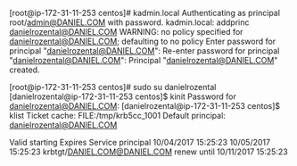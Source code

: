 [root@ip-172-31-11-253 centos]# kadmin.local
Authenticating as principal root/admin@DANIEL.COM with password.
kadmin.local:  addprinc danielrozental@DANIEL.COM
WARNING: no policy specified for danielrozental@DANIEL.COM; defaulting to no policy
Enter password for principal "danielrozental@DANIEL.COM":
Re-enter password for principal "danielrozental@DANIEL.COM":
Principal "danielrozental@DANIEL.COM" created.

[root@ip-172-31-11-253 centos]# sudo su danielrozental
[danielrozental@ip-172-31-11-253 centos]$ kinit
Password for danielrozental@DANIEL.COM:
[danielrozental@ip-172-31-11-253 centos]$ klist
Ticket cache: FILE:/tmp/krb5cc_1001
Default principal: danielrozental@DANIEL.COM

Valid starting       Expires              Service principal
10/04/2017 15:25:23  10/05/2017 15:25:23  krbtgt/DANIEL.COM@DANIEL.COM
        renew until 10/11/2017 15:25:23
